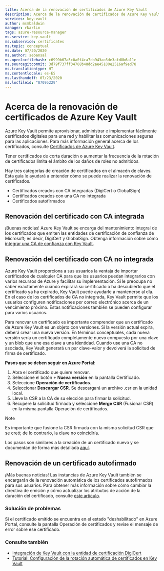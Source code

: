 ```yaml
---
title: Acerca de la renovación de certificados de Azure Key Vault
description: Acerca de la renovación de certificados de Azure Key Vault
services: key-vault
author: msmbaldwin
manager: rkarlin
tags: azure-resource-manager
ms.service: key-vault
ms.subservice: certificates
ms.topic: conceptual
ms.date: 07/20/2020
ms.author: sebansal
ms.openlocfilehash: c6999b67a5c0a0f4ca7cb943ae8de3afd8b6a11e
ms.sourcegitcommit: 3d79f737ff34708b48dd2ae45100e2516af9ed78
ms.translationtype: HT
ms.contentlocale: es-ES
ms.lasthandoff: 07/23/2020
ms.locfileid: "87095229"
---
```

# <a name="about-azure-key-vault-certificate-renewal"></a>Acerca de la renovación de certificados de Azure Key Vault

Azure Key Vault permite aprovisionar, administrar e implementar fácilmente certificados digitales para una red y habilitar las comunicaciones seguras para las aplicaciones. Para más información general acerca de los certificados, consulte [Certificados de Azure Key Vault](https://docs.microsoft.com/azure/key-vault/certificates/about-certificates).

Tener certificados de corta duración o aumentar la frecuencia de la rotación de certificados limita el ámbito de los daños de roles no admitidos.

Hay tres categorías de creación de certificados en el almacén de claves. Esta guía le ayudará a entender cómo se puede realizar la renovación de certificados.
-   Certificados creados con CA integradas (DigiCert o GlobalSign)
-   Certificados creados con una CA no integrada
-   Certificados autofirmados

## <a name="renewal-of-integrated-ca-certificate"></a>Renovación del certificado con CA integrada 
¡Buenas noticias! Azure Key Vault se encarga del mantenimiento integral de los certificados que emiten las entidades de certificación de confianza de Microsoft; es decir, DigiCert y GlobalSign. Obtenga información sobre cómo [integrar una CA de confianza con Key Vault](https://docs.microsoft.com/azure/key-vault/certificates/how-to-integrate-certificate-authority).

## <a name="renewal-of-non-integrated-ca-certificate"></a>Renovación del certificado con CA no integrada 
Azure Key Vault proporciona a sus usuarios la ventaja de importar certificados de cualquier CA para que los usuarios puedan integrarlos con varios recursos de Azure y facilitar su implementación. Si le preocupa no saber exactamente cuándo expirará su certificado o ha descubierto que el certificado ya ha expirado, Key Vault puede ayudarle a mantenerse al día. En el caso de los certificados de CA no integrada, Key Vault permite que los usuarios configuren notificaciones por correo electrónico acerca de un vencimiento próximo. Estas notificaciones también se pueden configurar para varios usuarios.

Para renovar un certificado es importante comprender que un certificado de Azure Key Vault es un objeto con versiones. Si la versión actual expira, deberá crear una nueva versión. En términos conceptuales, cada nueva versión sería un certificado completamente nuevo compuesto por una clave y un blob que une esa clave a una identidad. Cuando use una CA no asociada, Key Vault generará un par clave-valor y devolverá la solicitud de firma de certificado.

**Pasos que se deben seguir en Azure Portal:**
1.  Abra el certificado que quiere renovar.
2.  Seleccione el botón **+ Nueva versión** en la pantalla Certificado.
3.  Seleccione **Operación de certificados**.
4.  Seleccionar **Descargar CSR**. Se descargará un archivo .csr en la unidad local.
5.  Lleve la CSR a la CA de su elección para firmar la solicitud.
6.  Recupere la solicitud firmada y seleccione **Merge CSR** (Fusionar CSR) en la misma pantalla Operación de certificados.

> [!NOTE]
> Es importante que fusione la CSR firmada con la misma solicitud CSR que se creó; de lo contrario, la clave no coincidiría.

Los pasos son similares a la creación de un certificado nuevo y se documentan de forma más detallada [aquí]( https://docs.microsoft.com/azure/key-vault/certificates/create-certificate-signing-request#azure-portal).

## <a name="renewal-of-self-signed-certificate"></a>Renovación de un certificado autofirmado

¡Más buenas noticias! Las instancias de Azure Key Vault también se encargarán de la renovación automática de los certificados autofirmados para sus usuarios. Para obtener más información sobre cómo cambiar la directiva de emisión y cómo actualizar los atributos de acción de la duración del certificado, consulte [este artículo](https://docs.microsoft.com/azure/key-vault/certificates/tutorial-rotate-certificates#update-lifecycle-attributes-of-a-stored-certificate).

### <a name="troubleshoot"></a>Solución de problemas
Si el certificado emitido se encuentra en el estado "deshabilitado" en Azure Portal, consulte la pantalla Operación de certificados y revise el mensaje de error sobre ese certificado.

### <a name="see-also"></a>Consulte también
*   [Integración de Key Vault con la entidad de certificación DigiCert](how-to-integrate-certificate-authority.md)
*   [Tutorial: Configuración de la rotación automática de certificados en Key Vault](tutorial-rotate-certificates.md)